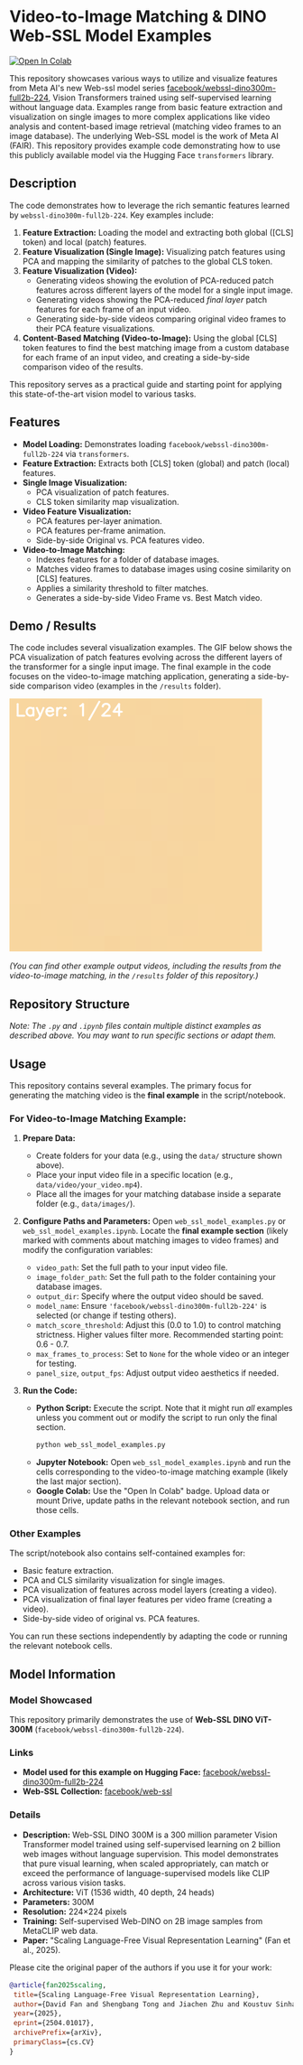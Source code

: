 # Video-to-Image Matching & DINO Web-SSL Model Examples

[![Open In Colab](https://colab.research.google.com/assets/colab-badge.svg)](https://colab.research.google.com/drive/1Ft5Dx6vUHe0Mp2vmIJFXZI0BUHO58rId?usp=sharing) 

This repository showcases various ways to utilize and visualize features from Meta AI's new Web-ssl model series [facebook/webssl-dino300m-full2b-224](https://huggingface.co/collections/facebook/web-ssl-68094132c15fbd7808d1e9bb), Vision Transformers trained using self-supervised learning without language data. Examples range from basic feature extraction and visualization on single images to more complex applications like video analysis and content-based image retrieval (matching video frames to an image database).
The underlying Web-SSL model is the work of Meta AI (FAIR). This repository provides example code demonstrating how to use this publicly available model via the Hugging Face `transformers` library.

## Description

The code demonstrates how to leverage the rich semantic features learned by `webssl-dino300m-full2b-224`. Key examples include:

1.  **Feature Extraction:** Loading the model and extracting both global ([CLS] token) and local (patch) features.
2.  **Feature Visualization (Single Image):** Visualizing patch features using PCA and mapping the similarity of patches to the global CLS token.
3.  **Feature Visualization (Video):**
    * Generating videos showing the evolution of PCA-reduced patch features across different layers of the model for a single input image.
    * Generating videos showing the PCA-reduced *final layer* patch features for each frame of an input video.
    * Generating side-by-side videos comparing original video frames to their PCA feature visualizations.
4.  **Content-Based Matching (Video-to-Image):** Using the global [CLS] token features to find the best matching image from a custom database for each frame of an input video, and creating a side-by-side comparison video of the results.

This repository serves as a practical guide and starting point for applying this state-of-the-art vision model to various tasks.

## Features

* **Model Loading:** Demonstrates loading `facebook/webssl-dino300m-full2b-224` via `transformers`.
* **Feature Extraction:** Extracts both [CLS] token (global) and patch (local) features.
* **Single Image Visualization:**
    * PCA visualization of patch features.
    * CLS token similarity map visualization.
* **Video Feature Visualization:**
    * PCA features per-layer animation.
    * PCA features per-frame animation.
    * Side-by-side Original vs. PCA features video.
* **Video-to-Image Matching:**
    * Indexes features for a folder of database images.
    * Matches video frames to database images using cosine similarity on [CLS] features.
    * Applies a similarity threshold to filter matches.
    * Generates a side-by-side Video Frame vs. Best Match video.

## Demo / Results

The code includes several visualization examples. The GIF below shows the PCA visualization of patch features evolving across the different layers of the transformer for a single input image. The final example in the code focuses on the video-to-image matching application, generating a side-by-side comparison video (examples in the `/results` folder).

![Demo GIF: PCA Features Across Layers](https://github.com/kelkalot/meta-web-ssl-examples/blob/main/results/image_layers_pca_animation_webssl-dino300m-full2b-224.gif)

*(You can find other example output videos, including the results from the video-to-image matching, in the `/results` folder of this repository.)*

## Repository Structure

*Note: The `.py` and `.ipynb` files contain multiple distinct examples as described above. You may want to run specific sections or adapt them.*

## Usage

This repository contains several examples. The primary focus for generating the matching video is the **final example** in the script/notebook.

### For Video-to-Image Matching Example:

1.  **Prepare Data:**
    * Create folders for your data (e.g., using the `data/` structure shown above).
    * Place your input video file in a specific location (e.g., `data/video/your_video.mp4`).
    * Place all the images for your matching database inside a separate folder (e.g., `data/images/`).

2.  **Configure Paths and Parameters:**
    Open `web_ssl_model_examples.py` or `web_ssl_model_examples.ipynb`. Locate the **final example section** (likely marked with comments about matching images to video frames) and modify the configuration variables:
    * `video_path`: Set the full path to your input video file.
    * `image_folder_path`: Set the full path to the folder containing your database images.
    * `output_dir`: Specify where the output video should be saved.
    * `model_name`: Ensure `'facebook/webssl-dino300m-full2b-224'` is selected (or change if testing others).
    * `match_score_threshold`: Adjust this (0.0 to 1.0) to control matching strictness. Higher values filter more. Recommended starting point: 0.6 - 0.7.
    * `max_frames_to_process`: Set to `None` for the whole video or an integer for testing.
    * `panel_size`, `output_fps`: Adjust output video aesthetics if needed.

3.  **Run the Code:**
    * **Python Script:** Execute the script. Note that it might run *all* examples unless you comment out or modify the script to run only the final section.
        ```bash
        python web_ssl_model_examples.py
        ```
    * **Jupyter Notebook:** Open `web_ssl_model_examples.ipynb` and run the cells corresponding to the video-to-image matching example (likely the last major section).
    * **Google Colab:** Use the "Open In Colab" badge. Upload data or mount Drive, update paths in the relevant notebook section, and run those cells.

### Other Examples

The script/notebook also contains self-contained examples for:
* Basic feature extraction.
* PCA and CLS similarity visualization for single images.
* PCA visualization of features across model layers (creating a video).
* PCA visualization of final layer features per video frame (creating a video).
* Side-by-side video of original vs. PCA features.

You can run these sections independently by adapting the code or running the relevant notebook cells.

## Model Information

### Model Showcased

This repository primarily demonstrates the use of **Web-SSL DINO ViT-300M** (`facebook/webssl-dino300m-full2b-224`).

### Links

* **Model used for this example on Hugging Face:** [facebook/webssl-dino300m-full2b-224](https://huggingface.co/facebook/webssl-dino300m-full2b-224)
* **Web-SSL Collection:** [facebook/web-ssl](https://huggingface.co/collections/facebook/web-ssl-68094132c15fbd7808d1e9bb)

### Details

* **Description:** Web-SSL DINO 300M is a 300 million parameter Vision Transformer model trained using self-supervised learning on 2 billion web images without language supervision. This model demonstrates that pure visual learning, when scaled appropriately, can match or exceed the performance of language-supervised models like CLIP across various vision tasks.
* **Architecture:** ViT (1536 width, 40 depth, 24 heads)
* **Parameters:** 300M
* **Resolution:** 224×224 pixels
* **Training:** Self-supervised Web-DINO on 2B image samples from MetaCLIP web data.
* **Paper:** "Scaling Language-Free Visual Representation Learning" (Fan et al., 2025).

Please cite the original paper of the authors if you use it for your work:

 ```bibtex
@article{fan2025scaling,
  title={Scaling Language-Free Visual Representation Learning},
  author={David Fan and Shengbang Tong and Jiachen Zhu and Koustuv Sinha and Zhuang Liu and Xinlei Chen and Michael Rabbat and Nicolas Ballas and Yann LeCun and Amir Bar and Saining Xie},
  year={2025},
  eprint={2504.01017},
  archivePrefix={arXiv},
  primaryClass={cs.CV}
}

